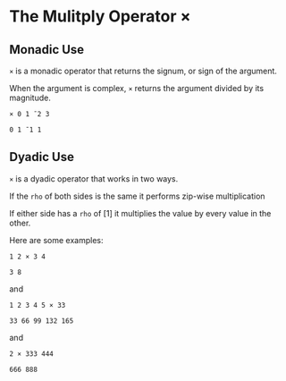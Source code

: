# The Mulitply Operator ×

## Monadic Use
`×` is a monadic operator that returns the signum, or sign of the argument.

When the argument is complex, `×` returns the argument divided by its magnitude.

```pometo
× 0 1 ¯2 3
```

```pometo_results
0 1 ¯1 1
```

## Dyadic Use

`×` is a dyadic operator that works in two ways.

If the `rho` of both sides is the same it performs zip-wise multiplication

If either side has a `rho` of [1] it multiplies the value by every value in the other.

Here are some examples:

```pometo
1 2 × 3 4
```

```pometo_results
3 8
```

and

```pometo
1 2 3 4 5 × 33
```

```pometo_results
33 66 99 132 165
```

and

```pometo
2 × 333 444
```

```pometo_results
666 888
```
